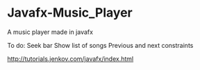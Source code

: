 # Javafx-Music_Player
A music player made in javafx

To do:
  Seek bar
  Show list of songs
  Previous and next constraints

http://tutorials.jenkov.com/javafx/index.html
